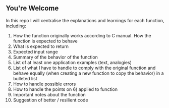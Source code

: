 ## You're Welcome 

In this repo I will centralise the explanations and learnings for each function, including: 

1) How the function originally works according to C manual. How the function is expected to behave
2) What is expected to return 
3) Expected input range 
4) Summary of the behavior of the function
5) List of at least one application examples (text, analogies) 
6) List of what I have to handle to comply with the original function and behave equally (when creating a new function to copy the behavior) in a bulleted list 
7) How to handle possible errors 
8) How to handle the points on 6) applied to function
9) Important notes about the function
10) Suggestion of better / resilient code 
